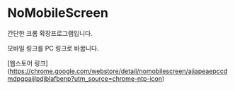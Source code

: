 # NoMobileScreen
간단한 크롬 확장프로그램입니다.

모바일 링크를 PC 링크로 바꿉니다.

[웹스토어 링크] (https://chrome.google.com/webstore/detail/nomobilescreen/ajiapeaepccdmdpgpaijlpdjblafbenp?utm_source=chrome-ntp-icon)
